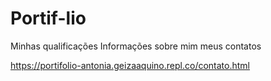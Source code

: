 # Portif-lio
Minhas qualificações 
Informações sobre mim 
meus contatos 

https://portifolio-antonia.geizaaquino.repl.co/contato.html
